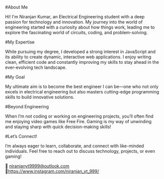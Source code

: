 #About Me


Hi! I'm Niranjan Kumar, an Electrical Engineering student with a deep passion for technology and innovation. My journey into the world of engineering started with a curiosity about how things work, leading me to explore the fascinating world of circuits, coding, and problem-solving.

#My Expertise



While pursuing my degree, I developed a strong interest in JavaScript and its ability to create dynamic, interactive web applications. I enjoy writing clean, efficient code and constantly improving my skills to stay ahead in the ever-evolving tech landscape.

#My Goal



My ultimate aim is to become the best engineer I can be—one who not only excels in electrical engineering but also masters cutting-edge programming skills to build innovative solutions.

#Beyond Engineering



When I’m not coding or working on engineering projects, you’ll often find me enjoying video games like Free Fire. Gaming is my way of unwinding and staying sharp with quick decision-making skills!

#Let’s Connect!



I’m always eager to learn, collaborate, and connect with like-minded individuals. Feel free to reach out to discuss technology, projects, or even gaming!

📩 niranjanyt9999@outlook.com
🔗https://www.instagram.com/niranjan_yt_999/


